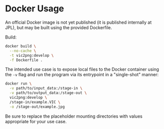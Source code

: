 # Docker Usage

An official Docker image is not yet published (it is published internally at JPL), but may be built using the provided Dockerfile.

Build:
```bash
docker build \
  --no-cache \
  -t vic2png:develop \
  -f Dockerfile .
```

The intended use case is to expose local files to the Docker container using the `-v` flag and run the program via its entrypoint in a "single-shot" manner:
```bash
docker run \
  -v path/to/input_data:/stage-in \
  -v path/to/output_data:/stage-out \
  vic2png:develop \
  /stage-in/example.VIC \
  -o /stage-out/example.jpg
```

Be sure to replace the placeholder mounting directories with values appropriate for your use case.